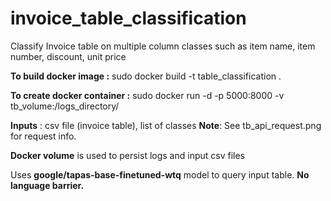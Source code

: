 # invoice_table_classification
Classify Invoice table on multiple column classes such as item name, item number, discount, unit price

**To build docker image :**
sudo docker build -t table_classification .

**To create docker container :**
sudo docker run -d -p 5000:8000 -v tb_volume:/logs_directory/

**Inputs** : csv file (invoice table), list of classes 
**Note**: See tb_api_request.png for request info.

**Docker volume** is used to persist logs and input csv files

Uses **google/tapas-base-finetuned-wtq** model to query input table. **No language barrier.**
